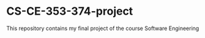 # CS-CE-353-374-project
This repository contains my final project of the course Software Engineering  
